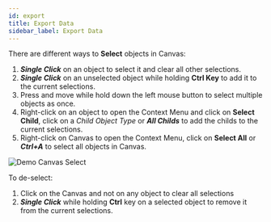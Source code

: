 ```yaml
---
id: export
title: Export Data
sidebar_label: Export Data
---
```


There are different ways to **Select** objects in Canvas:

1. _**Single Click**_ on an object to select it and clear all other selections.
2. _**Single Click**_ on an unselected object while holding **Ctrl Key** to add it to the current selections.
3. Press and move while hold down the left mouse button to select multiple objects as once.
4. Right-click on an object to open the Context Menu and click on **Select Child**, click on a _Child Object Type_ or _**All Childs**_ to add the childs to the current selections.
5. Right-click on Canvas to open the Context Menu, click on **Select All** or _**Ctrl+A**_ to select all objects in Canvas.

![Demo Canvas Select](/img/docs/demo_canvas_select.gif)

To de-select:

1. Click on the Canvas and not on any object to clear all selections
2.  _**Single Click**_ while holding **Ctrl** key on a selected object to remove it from the current selections.

